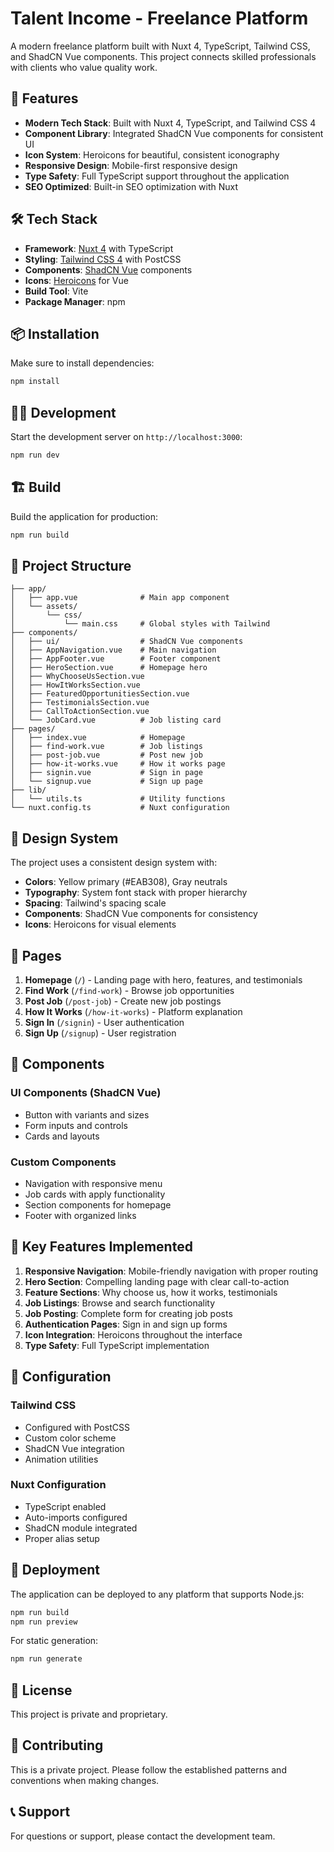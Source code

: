 # Talent Income - Freelance Platform

A modern freelance platform built with Nuxt 4, TypeScript, Tailwind CSS, and ShadCN Vue components. This project connects skilled professionals with clients who value quality work.

## 🚀 Features

- **Modern Tech Stack**: Built with Nuxt 4, TypeScript, and Tailwind CSS 4
- **Component Library**: Integrated ShadCN Vue components for consistent UI
- **Icon System**: Heroicons for beautiful, consistent iconography
- **Responsive Design**: Mobile-first responsive design
- **Type Safety**: Full TypeScript support throughout the application
- **SEO Optimized**: Built-in SEO optimization with Nuxt

## 🛠️ Tech Stack

- **Framework**: [Nuxt 4](https://nuxt.com/) with TypeScript
- **Styling**: [Tailwind CSS 4](https://tailwindcss.com/) with PostCSS
- **Components**: [ShadCN Vue](https://www.shadcn-vue.com/) components
- **Icons**: [Heroicons](https://heroicons.com/) for Vue
- **Build Tool**: Vite
- **Package Manager**: npm

## 📦 Installation

Make sure to install dependencies:

```bash
npm install
```

## 🏃‍♂️ Development

Start the development server on `http://localhost:3000`:

```bash
npm run dev
```

## 🏗️ Build

Build the application for production:

```bash
npm run build
```

## 📁 Project Structure

```
├── app/
│   ├── app.vue              # Main app component
│   └── assets/
│       └── css/
│           └── main.css     # Global styles with Tailwind
├── components/
│   ├── ui/                  # ShadCN Vue components
│   ├── AppNavigation.vue    # Main navigation
│   ├── AppFooter.vue        # Footer component
│   ├── HeroSection.vue      # Homepage hero
│   ├── WhyChooseUsSection.vue
│   ├── HowItWorksSection.vue
│   ├── FeaturedOpportunitiesSection.vue
│   ├── TestimonialsSection.vue
│   ├── CallToActionSection.vue
│   └── JobCard.vue          # Job listing card
├── pages/
│   ├── index.vue            # Homepage
│   ├── find-work.vue        # Job listings
│   ├── post-job.vue         # Post new job
│   ├── how-it-works.vue     # How it works page
│   ├── signin.vue           # Sign in page
│   └── signup.vue           # Sign up page
├── lib/
│   └── utils.ts             # Utility functions
└── nuxt.config.ts           # Nuxt configuration
```

## 🎨 Design System

The project uses a consistent design system with:

- **Colors**: Yellow primary (#EAB308), Gray neutrals
- **Typography**: System font stack with proper hierarchy
- **Spacing**: Tailwind's spacing scale
- **Components**: ShadCN Vue components for consistency
- **Icons**: Heroicons for visual elements

## 📱 Pages

1. **Homepage** (`/`) - Landing page with hero, features, and testimonials
2. **Find Work** (`/find-work`) - Browse job opportunities
3. **Post Job** (`/post-job`) - Create new job postings
4. **How It Works** (`/how-it-works`) - Platform explanation
5. **Sign In** (`/signin`) - User authentication
6. **Sign Up** (`/signup`) - User registration

## 🧩 Components

### UI Components (ShadCN Vue)
- Button with variants and sizes
- Form inputs and controls
- Cards and layouts

### Custom Components
- Navigation with responsive menu
- Job cards with apply functionality
- Section components for homepage
- Footer with organized links

## 🎯 Key Features Implemented

1. **Responsive Navigation**: Mobile-friendly navigation with proper routing
2. **Hero Section**: Compelling landing page with clear call-to-action
3. **Feature Sections**: Why choose us, how it works, testimonials
4. **Job Listings**: Browse and search functionality
5. **Job Posting**: Complete form for creating job posts
6. **Authentication Pages**: Sign in and sign up forms
7. **Icon Integration**: Heroicons throughout the interface
8. **Type Safety**: Full TypeScript implementation

## 🔧 Configuration

### Tailwind CSS
- Configured with PostCSS
- Custom color scheme
- ShadCN Vue integration
- Animation utilities

### Nuxt Configuration
- TypeScript enabled
- Auto-imports configured
- ShadCN module integrated
- Proper alias setup

## 🚀 Deployment

The application can be deployed to any platform that supports Node.js:

```bash
npm run build
npm run preview
```

For static generation:

```bash
npm run generate
```

## 📄 License

This project is private and proprietary.

## 🤝 Contributing

This is a private project. Please follow the established patterns and conventions when making changes.

## 📞 Support

For questions or support, please contact the development team.
